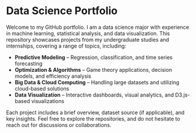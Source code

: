 # Data Science Portfolio  

Welcome to my GitHub portfolio. I am a data science major with experience in machine learning, statistical analysis, and data visualization. This repository showcases projects from my undergraduate studies and internships, covering a range of topics, including:  

- **Predictive Modeling** – Regression, classification, and time series forecasting  
- **Optimization & Algorithms** – Game theory applications, decision models, and efficiency analysis  
- **Big Data & Cloud Computing** – Handling large datasets and utilizing cloud-based solutions
- **Data Visualization** – Interactive dashboards, visual analytics, and D3.js-based visualizations

Each project includes a brief overview, dataset source (if applicable), and key insights. Feel free to explore the repositories, and do not hesitate to reach out for discussions or collaborations.  
